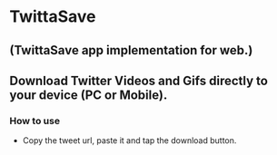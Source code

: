 # TwittaSave

## (TwittaSave app implementation for web.)

## Download Twitter Videos and Gifs directly to your device (PC or Mobile). 

### How to use
- Copy the tweet url, paste it and tap the download button.

